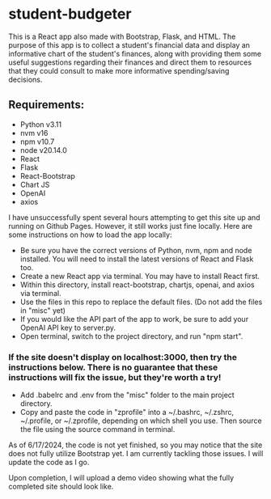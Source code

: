 # student-budgeter

This is a React app also made with Bootstrap, Flask, and HTML. The purpose of this app is to collect a student's financial data and display an informative chart of the student's finances, along with providing them some useful suggestions regarding their finances and direct them to resources that they could consult to make more informative spending/saving decisions.

## Requirements:
- Python v3.11
- nvm v16
- npm v10.7
- node v20.14.0
- React
- Flask
- React-Bootstrap
- Chart JS
- OpenAI
- axios

I have unsuccessfully spent several hours attempting to get this site up and running on Github Pages. However, it still works just fine locally. Here are some instructions on how to load the app locally:
- Be sure you have the correct versions of Python, nvm, npm and node installed. You will need to install the latest versions of React and Flask too. 
- Create a new React app via terminal. You may have to install React first.
- Within this directory, install react-bootstrap, chartjs, openai, and axios via terminal.
- Use the files in this repo to replace the default files. (Do not add the files in "misc" yet)
- If you would like the API part of the app to work, be sure to add your OpenAI API key to server.py.
- Open terminal, switch to the project directory, and run "npm start". 

### If the site doesn't display on localhost:3000, then try the instructions below. There is no guarantee that these instructions will fix the issue, but they're worth a try!
- Add .babelrc and .env from the "misc" folder to the main project directory.
- Copy and paste the code in "zprofile" into a ~/.bashrc, ~/.zshrc, ~/.profile, or ~/.zprofile, depending on which shell you use. Then source the file using the source command in terminal.

As of 6/17/2024, the code is not yet finished, so you may notice that the site does not fully utilize Bootstrap yet. I am currently tackling those issues. I will update the code as I go.

Upon completion, I will upload a demo video showing what the fully completed site should look like.
